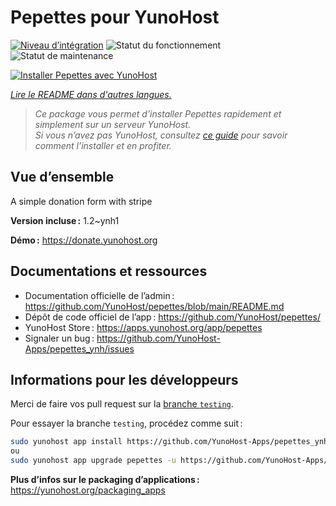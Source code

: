 <!--
Nota bene : ce README est automatiquement généré par <https://github.com/YunoHost/apps/tree/master/tools/readme_generator>
Il NE doit PAS être modifié à la main.
-->

# Pepettes pour YunoHost

[![Niveau d’intégration](https://apps.yunohost.org/badge/integration/pepettes)](https://ci-apps.yunohost.org/ci/apps/pepettes/)
![Statut du fonctionnement](https://apps.yunohost.org/badge/state/pepettes)
![Statut de maintenance](https://apps.yunohost.org/badge/maintained/pepettes)

[![Installer Pepettes avec YunoHost](https://install-app.yunohost.org/install-with-yunohost.svg)](https://install-app.yunohost.org/?app=pepettes)

*[Lire le README dans d'autres langues.](./ALL_README.md)*

> *Ce package vous permet d’installer Pepettes rapidement et simplement sur un serveur YunoHost.*  
> *Si vous n’avez pas YunoHost, consultez [ce guide](https://yunohost.org/install) pour savoir comment l’installer et en profiter.*

## Vue d’ensemble

A simple donation form with stripe

**Version incluse :** 1.2~ynh1

**Démo :** <https://donate.yunohost.org>
## Documentations et ressources

- Documentation officielle de l’admin : <https://github.com/YunoHost/pepettes/blob/main/README.md>
- Dépôt de code officiel de l’app : <https://github.com/YunoHost/pepettes/>
- YunoHost Store : <https://apps.yunohost.org/app/pepettes>
- Signaler un bug : <https://github.com/YunoHost-Apps/pepettes_ynh/issues>

## Informations pour les développeurs

Merci de faire vos pull request sur la [branche `testing`](https://github.com/YunoHost-Apps/pepettes_ynh/tree/testing).

Pour essayer la branche `testing`, procédez comme suit :

```bash
sudo yunohost app install https://github.com/YunoHost-Apps/pepettes_ynh/tree/testing --debug
ou
sudo yunohost app upgrade pepettes -u https://github.com/YunoHost-Apps/pepettes_ynh/tree/testing --debug
```

**Plus d’infos sur le packaging d’applications :** <https://yunohost.org/packaging_apps>
